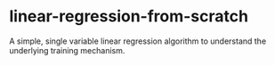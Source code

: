 # linear-regression-from-scratch
A simple, single variable linear regression algorithm to understand the underlying training mechanism.
